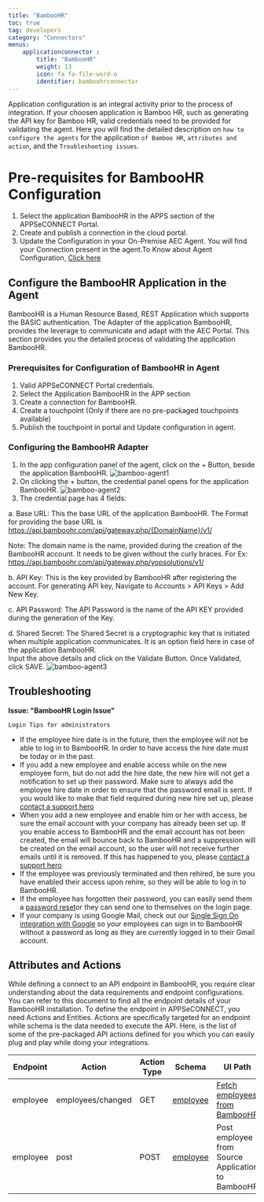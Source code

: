 ```yaml
---
title: "BambooHR"
toc: true
tag: developers
category: "Connectors"
menus: 
    applicationconnector :
        title: "BambooHR"
        weight: 13
        icon: fa fa-file-word-o
        identifier: bamboohrconnector
---
```


Application configuration is an integral activity prior to the process of integration. If your choosen application is Bamboo HR, such as generating the API key for Bamboo HR, valid credentials need to be provided for validating the agent.
Here you will find the detailed description on `how to configure the agents` for the application `of Bamboo HR`, `attributes and action`, and the `Troubleshooting issues`.

# Pre-requisites for BambooHR Configuration

1.	Select the application BambooHR in the APPS section of the APPSeCONNECT Portal.
2.	Create and publish a connection in the cloud portal.
3.	Update the Configuration in your On-Premise AEC Agent. You will find your Connection present in the agent.To Know about Agent Configuration, [Click here](/deployment/Deployment-Configuration/)

## Configure the BambooHR Application in the Agent

BambooHR is a Human Resource Based, REST Application which supports the BASIC authentication. 
The Adapter of the application BambooHR, provides the leverage to communicate and adapt with the AEC Portal. 
This section provides you the detailed process of validating the application BambooHR.

### Prerequisites for Configuration of BambooHR in Agent

1.	Valid APPSeCONNECT Portal credentials.
2.	Select the Application BambooHR in the APP section
3.	Create a connection for BambooHR.
4.	Create a touchpoint (Only if there are no pre-packaged touchpoints available)
5.	Publish the touchpoint in portal and Update configuration in agent.

### Configuring the BambooHR Adapter

1.	In the app configuration panel of the agent, click on the + Button, beside the application BambooHR.
![bamboo-agent1](/staticfiles/connectors/media/application-connector/bamboo-agent1.png)
2.	On clicking the + button, the credential panel opens for the application BambooHR.
![bamboo-agent2](/staticfiles/connectors/media/application-connector/bamboo-agent2.png)
3.  The credential page has 4 fields:

a.	Base URL: This the base URL of the application BambooHR. The Format for providing the base URL is 
    https://api.bamboohr.com/api/gateway.php/{DomainName}/v1/

Note: The domain name is the name, provided during the creation of the BambooHR account. 
It needs to be given without the curly braces. 
For Ex: https://api.bamboohr.com/api/gateway.php/yopsolutions/v1/

b.	API Key: This is the key provided by BambooHR after registering the account. For generating API key, 
    Navigate to Accounts > API Keys > Add New Key.

c.	API Password: The API Password is the name of the API KEY provided during the generation of the Key.

d.	Shared Secret: The Shared Secret is a cryptographic key that is initiated when multiple application communicates. 
   It is an option field here in case of the application BambooHR.   
Input the above details and click on the Validate Button. Once Validated, click SAVE.
![bamboo-agent3](/staticfiles/connectors/media/application-connector/bamboo-agent3.png)

## Troubleshooting

**Issue: "BambooHR Login Issue"**

`Login Tips for administrators`

* If the employee hire date is in the future, then the employee will not be able to log in to BambooHR. In order to have access the hire date must be today or in the past. 
* If you add a new employee and enable access while on the new employee form, but do not add the hire date, the new hire will not get a notification to set up their password. Make sure to always 
    add the employee hire date in order to ensure that the password email is sent. If you would like to make that field required during new hire set up, please [contact a support hero](https://help.bamboohr.com/hc/en-us/requests/new)
* When you add a new employee and enable him or her with access, be sure the email account with your company has 
    already been set up. If you enable access to BambooHR and the email account has not been created, the email will bounce back to BambooHR and a 
    suppression will be created on the email account, so the user will not receive further emails until it is removed. If this has happened to you, please [contact a support hero](https://help.bamboohr.com/hc/en-us/requests/new)
* If the employee was previously terminated and then rehired, be sure you have enabled their access upon rehire, so they will be able to log in to BambooHR.
* If the employee has forgotten their password, you can easily send them a [password reset](https://help.bamboohr.com/hc/en-us/articles/227484788)or they can send one to themselves on the login page.
* If your company is using Google Mail, check out our [Single Sign On integration with Google](https://help.bamboohr.com/hc/en-us/articles/216836097) so your employees can sign in to BambooHR without a password as long as they are currently logged in to their Gmail account.

## Attributes and Actions

While defining a connect to an API endpoint in BambooHR, you require clear understanding about the data 
requirements and endpoint configurations. You can refer to this document to find all the endpoint details 
of your BambooHR installation. To define the endpoint in APPSeCONNECT, you need Actions and Entities. 
Actions are specifically targeted for an endpoint while schema is the data needed to execute the API. 
Here, is the list of some of the pre-packaged API actions defined for you which you can easily plug and play 
while doing your integrations.

|Endpoint|Action|Action Type|Schema|UI Path|API Path|
|---|---|---|---|------|----|
|employee|employees/changed|GET|[employee](https://portal.appseconnect.com/AppEntityAction?AppVersionId=a0afe531-bc01-465e-922f-f6b49a0c6098&entityId=89a0d577-4cc9-4be6-b7a7-c61049fc271c&entityActionId=8b34a5c1-ee22-40dc-bd8d-51331d977880&orgId=d21688a4-8967-48de-ae82-31dda565ec51&IsFromPopup=False)|[Fetch employees from BambooHR](/connectors/adding-employee-bamboohr/)|[employee](https://www.bamboohr.com/api/documentation/employees.php)|
|employee|post|POST|[employee](https://portal.appseconnect.com/AppEntityAction?AppVersionId=a0afe531-bc01-465e-922f-f6b49a0c6098&entityId=89a0d577-4cc9-4be6-b7a7-c61049fc271c&entityActionId=9dac2485-6c22-449f-97e4-)|Post employee from Source Application to BambooHR|[employee](https://www.bamboohr.com/api/documentation/employees.php)|